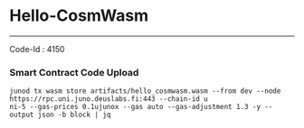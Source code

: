 # Hello-CosmWasm
---
Code-Id : 4150

### Smart Contract Code Upload
```
junod tx wasm store artifacts/hello_cosmwasm.wasm --from dev --node https://rpc.uni.juno.deuslabs.fi:443 --chain-id u
ni-5 --gas-prices 0.1ujunox --gas auto --gas-adjustment 1.3 -y --output json -b block | jq
```
